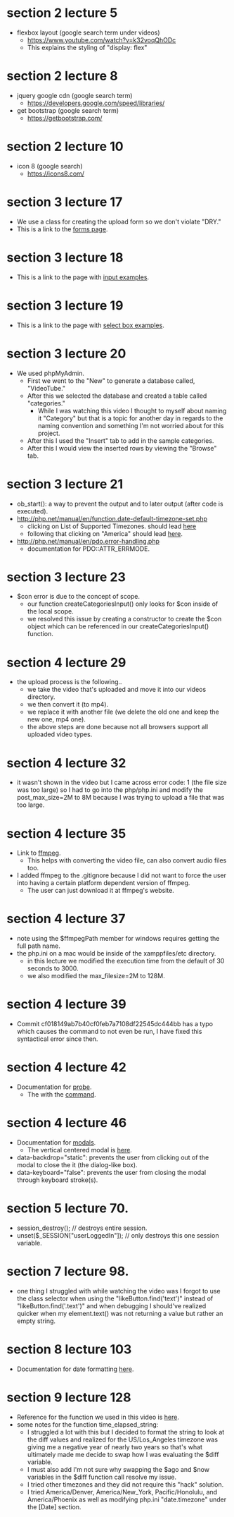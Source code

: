 # section 2 lecture 5 
- flexbox layout (google search term under videos)
    - https://www.youtube.com/watch?v=k32voqQhODc
    - This explains the styling of "display: flex"

# section 2 lecture 8
- jquery google cdn (google search term)
    - https://developers.google.com/speed/libraries/
- get bootstrap (google search term)
    - https://getbootstrap.com/

# section 2 lecture 10
- icon 8 (google search)
    - https://icons8.com/


# section 3 lecture 17
- We use a class for creating the upload form so we don't violate "DRY."
- This is a link to the [forms page](https://getbootstrap.com/docs/4.0/components/forms/).


# section 3 lecture 18 
- This is a link to the page with [input examples](https://getbootstrap.com/docs/4.0/components/forms/).


# section 3 lecture 19
- This is a link to the page with [select box examples](https://getbootstrap.com/docs/4.0/components/forms/).


# section 3 lecture 20
- We used phpMyAdmin.
    - First we went to the "New" to generate a database called, "VideoTube."
    - After this we selected the database and created a table called "categories."
        - While I was watching this video I thought to myself about naming it "Category" but that is a topic for
        another day in regards to the naming convention and something I'm not worried about for this project.
    - After this I used the "Insert" tab to add in the sample categories.
    - After this I would view the inserted rows by viewing the "Browse" tab.    
         
         
# section 3 lecture 21
- ob_start(): a way to prevent the output and to later output (after code is executed).
- http://php.net/manual/en/function.date-default-timezone-set.php
    - clicking on List of Supported Timezones. should lead [here](http://php.net/manual/en/timezones.php)
    - following that clicking on "America" should lead [here](http://php.net/manual/en/timezones.america.php).
- http://php.net/manual/en/pdo.error-handling.php
    - documentation for PDO::ATTR_ERRMODE.    
        
        
# section 3 lecture 23
- $con error is due to the concept of scope.
    - our function createCategoriesInput() only looks for $con inside of the local scope.
    - we resolved this issue by creating a constructor to create the $con object which can be referenced
    in our createCategoriesInput() function.
    
    
# section 4 lecture 29
- the upload process is the following..
    - we take the video that's uploaded and move it into our videos directory.
    - we then convert it (to mp4).
    - we replace it with another file (we delete the old one and keep the new one, mp4 one).
    - the above steps are done because not all browsers support all uploaded video types.
    
    
# section 4 lecture 32
- it wasn't shown in the video but I came across error code: 1 (the file size was too large) so I had to go into the
php/php.ini and modify the post_max_size=2M to 8M because I was trying to upload a file that was too large.


# section 4 lecture 35
- Link to [ffmpeg](https://www.ffmpeg.org/).
    - This helps with converting the video file, can also convert audio files too.
- I added ffmpeg to the .gitignore because I did not want to force the user into having a certain platform dependent
version of ffmpeg.
    - The user can just download it at ffmpeg's website.
    
    
# section 4 lecture 37
- note using the $ffmpegPath member for windows requires getting the full path name.
- the php.ini on a mac would be inside of the xamppfiles/etc directory.
    - in this lecture we modified the execution time from the default of 30 seconds to 3000.
    - we also modified the max_filesize=2M to 128M.
    
    
# section 4 lecture 39
- Commit cf018149ab7b40cf0feb7a7108df22545dc444bb has a typo which causes the command to not even be run, I have fixed
this syntactical error since then.


# section 4 lecture 42
- Documentation for [probe](https://trac.ffmpeg.org/wiki/FFprobeTips).
    - The with the [command](https://trac.ffmpeg.org/wiki/FFprobeTips#Formatcontainerduration).
    
    
# section 4 lecture 46
- Documentation for [modals](https://getbootstrap.com/docs/4.0/components/modal/).
    - The vertical centered modal is [here](https://getbootstrap.com/docs/4.0/components/modal/#vertically-centered).
-  data-backdrop="static": prevents the user from clicking out of the modal to close the it (the dialog-like box).
-  data-keyboard="false": prevents the user from closing the modal through keyboard stroke(s).


# section 5 lecture 70.
- session_destroy(); // destroys entire session.
- unset($_SESSION["userLoggedIn"]); // only destroys this one session variable.


# section 7 lecture 98.
- one thing I struggled with while watching the video was I forgot to use the class selector when using the "likeButton.find('text')"
instead of "likeButton.find('.text')" and when debugging I should've realized quicker when my element.text() was
not returning a value but rather an empty string.


# section 8 lecture 103
- Documentation for date formatting [here](http://php.net/manual/en/function.date.php).


# section 9 lecture 128
- Reference for the function we used in this video is [here](https://stackoverflow.com/questions/1416697/converting-timestamp-to-time-ago-in-php-e-g-1-day-ago-2-days-ago).
- some notes for the function time_elapsed_string:
    - I struggled a lot with this but I decided to format the string to look at the diff values and realized for the 
    US/Los_Angeles timezone was giving me a negative year of nearly two years so that's what ultimately made me
    decide to swap how I was evaluating the $diff variable.
    - I must also add I'm not sure why swapping the $ago and $now variables in the $diff function call resolve my issue.
    - I tried other timezones and they did not require this "hack" solution.
    - I tried America/Denver, America/New_York, Pacific/Honolulu, and America/Phoenix as well as modifying php.ini "date.timezone" under
    the [Date] section.